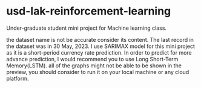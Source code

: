 # usd-lak-reinforcement-learning
Under-graduate student mini project for Machine learning class.

the dataset name is not be accurate consider its content. The last record in the dataset was in 30 May, 2023.
I use SARIMAX model for this mini project as it is a short-period currency rate prediction. In order to predict for more advance prediction, I would recommend you to use Long Short-Term Memory(LSTM).
all of the graphs might not be able to be shown in the preview, you should consider to run it on your local machine or any cloud platform.
